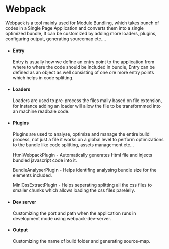 
# Webpack

Webpack is a tool mainly used for Module Bundling, which takes bunch of codes in a Single Page Application and converts them into a single optimized bundle, It can be customized by adding more loaders, plugins, configuring output, generating sourcemap etc....  

- #### Entry
    Entry is usually how we define an entry point to the application from where to where the code should be included in bundle, Entry can be defined as an object as well consisting of one ore more entry points which helps in code splitting.

- #### Loaders
    Loaders are used to pre-process the files maily based on file extension, for instance adding an loader will allow the file to be transformmed into an machine readbale code.

- #### Plugins
    Plugins are used to analyse, optimize and manage the entire build process, not just a file it works on a global level to perform optimizations to the bundle like code splitting, assets management etc...

    HtmlWebpackPlugin - Automatically generates Html file and injects bundled javascript code into it.

    BundleAnalyserPlugin  - Helps identifing analysing bundle size for the elements included.

    MiniCssExtractPlugin  - Helps seperating splitting all the css files to smaller chunks which allows loading the css files parelelly.

- #### Dev server
    Customizing the port and path when the application runs in development mode using webpack-dev-server.

- #### Output
    Customizing the name of build folder and generating source-map.
